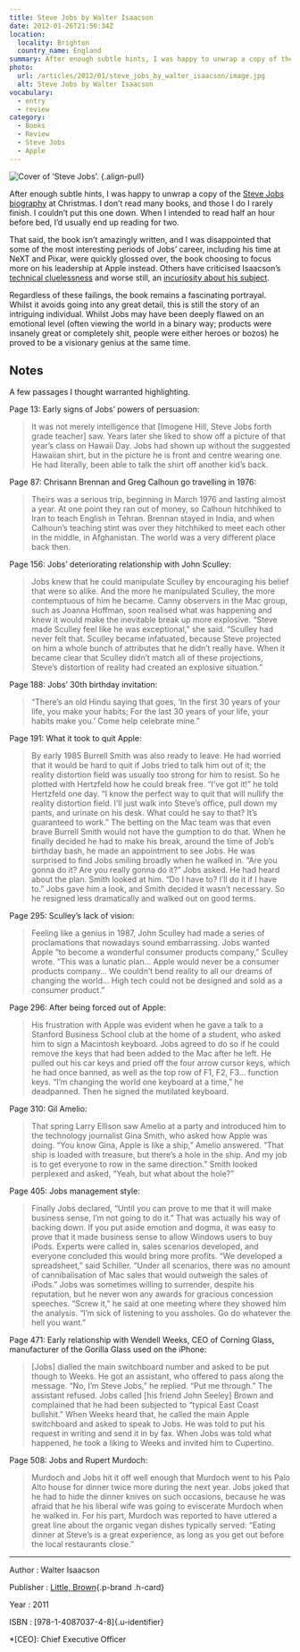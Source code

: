 ```yaml
---
title: Steve Jobs by Walter Isaacson
date: 2012-01-26T21:56:34Z
location:
  locality: Brighton
  country_name: England
summary: After enough subtle hints, I was happy to unwrap a copy of the Steve Jobs biography at Christmas.
photo:
  url: /articles/2012/01/steve_jobs_by_walter_isaacson/image.jpg
  alt: Steve Jobs by Walter Isaacson
vocabulary:
  - entry
  - review
category:
  - Books
  - Review
  - Steve Jobs
  - Apple
---
```

![Cover of ‘Steve Jobs’.](978-1-4087037-4-8.jpg)
{.align-pull}

After enough subtle hints, I was happy to unwrap a copy of the [Steve Jobs biography][1] at Christmas. I don’t read many books, and those I do I rarely finish. I couldn’t put this one down. When I intended to read half an hour before bed, I’d usually end up reading for two.

That said, the book isn’t amazingly written, and I was disappointed that some of the most interesting periods of Jobs’ career, including his time at NeXT and Pixar, were quickly glossed over, the book choosing to focus more on his leadership at Apple instead. Others have criticised Isaacson’s [technical cluelessness][2] and worse still, an [incuriosity about his subject][3].

Regardless of these failings, the book remains a fascinating portrayal. Whilst it avoids going into any great detail, this is still the story of an intriguing individual. Whilst Jobs may have been deeply flawed on an emotional level (often viewing the world in a binary way; products were insanely great or completely shit, people were either heroes or bozos) he proved to be a visionary genius at the same time.

## Notes

A few passages I thought warranted highlighting.

Page 13: Early signs of Jobs’ powers of persuasion:

> It was not merely intelligence that [Imogene Hill, Steve Jobs forth grade teacher] saw. Years later she liked to show off a picture of that year’s class on Hawaii Day. Jobs had shown up without the suggested Hawaiian shirt, but in the picture he is front and centre wearing one. He had literally, been able to talk the shirt off another kid’s back.

Page 87: Chrisann Brennan and Greg Calhoun go travelling in 1976:

> Theirs was a serious trip, beginning in March 1976 and lasting almost a year. At one point they ran out of money, so Calhoun hitchhiked to Iran to teach English in Tehran. Brennan stayed in India, and when Calhoun’s teaching stint was over they hitchhiked to meet each other in the middle, in Afghanistan. The world was a very different place back then.

Page 156: Jobs’ deteriorating relationship with John Sculley:

> Jobs knew that he could manipulate Sculley by encouraging his belief that were so alike. And the more he manipulated Sculley, the more contemptuous of him he became. Canny observers in the Mac group, such as Joanna Hoffman, soon realised what was happening and knew it would make the inevitable break up more explosive. “Steve made Sculley feel like he was exceptional,” she said. “Sculley had never felt that. Sculley became infatuated, because Steve projected on him a whole bunch of attributes that he didn’t really have. When it became clear that Sculley didn’t match all of these projections, Steve’s distortion of reality had created an explosive situation.”

Page 188: Jobs’ 30th birthday invitation:

> “There’s an old Hindu saying that goes, ‘In the first 30 years of your life, you make your habits; For the last 30 years of your life, your habits make you.’ Come help celebrate mine.”

Page 191: What it took to quit Apple:

> By early 1985 Burrell Smith was also ready to leave. He had worried that it would be hard to quit if Jobs tried to talk him out of it; the reality distortion field was usually too strong for him to resist. So he plotted with Hertzfeld how he could break free. “I’ve got it!” he told Hertzfeld one day. “I know the perfect way to quit that will nullify the reality distortion field. I’ll just walk into Steve’s office, pull down my pants, and urinate on his desk. What could he say to that? It’s guaranteed to work.” The betting on the Mac team was that even brave Burrell Smith would not have the gumption to do that. When he finally decided he had to make his break, around the time of Job’s birthday bash, he made an appointment to see Jobs. He was surprised to find Jobs smiling broadly when he walked in. “Are you gonna do it? Are you really gonna do it?” Jobs asked. He had heard about the plan.
> Smith looked at him. “Do I have to? I’ll do it if I have to.” Jobs gave him a look, and Smith decided it wasn’t necessary. So he resigned less dramatically and walked out on good terms.

Page 295: Sculley’s lack of vision:

> Feeling like a genius in 1987, John Sculley had made a series of proclamations that nowadays sound embarrassing. Jobs wanted Apple “to become a wonderful consumer products company,” Sculley wrote. “This was a lunatic plan… Apple would never be a consumer products company… We couldn’t bend reality to all our dreams of changing the world… High tech could not be designed and sold as a consumer product.”

Page 296: After being forced out of Apple:

> His frustration with Apple was evident when he gave a talk to a Stanford Business School club at the home of a student, who asked him to sign a Macintosh keyboard. Jobs agreed to do so if he could remove the keys that had been added to the Mac after he left. He pulled out his car keys and pried off the four arrow cursor keys, which he had once banned, as well as the top row of F1, F2, F3… function keys. “I’m changing the world one keyboard at a time,” he deadpanned. Then he signed the mutilated keyboard.

Page 310: Gil Amelio:

> That spring Larry Ellison saw Amelio at a party and introduced him to the technology journalist Gina Smith, who asked how Apple was doing. “You know Gina, Apple is like a ship,” Amelio answered. “That ship is loaded with treasure, but there’s a hole in the ship. And my job is to get everyone to row in the same direction.” Smith looked perplexed and asked, “Yeah, but what about the hole?”

Page 405: Jobs management style:

> Finally Jobs declared, “Until you can prove to me that it will make business sense, I’m not going to do it.” That was actually his way of backing down. If you put aside emotion and dogma, it was easy to prove that it made business sense to allow Windows users to buy iPods. Experts were called in, sales scenarios developed, and everyone concluded this would bring more profits. “We developed a spreadsheet,” said Schiller. “Under all scenarios, there was no amount of cannibalisation of Mac sales that would outweigh the sales of iPods.” Jobs was sometimes willing to surrender, despite his reputation, but he never won any awards for gracious concession speeches. “Screw it,” he said at one meeting where they showed him the analysis. “I’m sick of listening to you assholes. Go do whatever the hell you want.”

Page 471: Early relationship with Wendell Weeks, CEO of Corning Glass, manufacturer of the Gorilla Glass used on the iPhone:

> [Jobs] dialled the main switchboard number and asked to be put though to Weeks. He got an assistant, who offered to pass along the message. “No, I’m Steve Jobs,” he replied. “Put me through.” The assistant refused. Jobs called [his friend John Seeley] Brown and complained that he had been subjected to “typical East Coast bullshit.” When Weeks heard that, he called the main Apple switchboard and asked to speak to Jobs. He was told to put his request in writing and send it in by fax. When Jobs was told what happened, he took a liking to Weeks and invited him to Cupertino.

Page 508: Jobs and Rupert Murdoch:

> Murdoch and Jobs hit it off well enough that Murdoch went to his Palo Alto house for dinner twice more during the next year. Jobs joked that he had to hide the dinner knives on such occasions, because he was afraid that he his liberal wife was going to eviscerate Murdoch when he walked in. For his part, Murdoch was reported to have uttered a great line about the organic vegan dishes typically served: “Eating dinner at Steve’s is a great experience, as long as you get out before the local restaurants close.”

---

Author
: Walter Isaacson

Publisher
: [Little, Brown](https://www.littlebrown.co.uk){.p-brand .h-card}

Year
: 2011

ISBN
: [978-1-4087037-4-8]{.u-identifier}

[1]: http://stevejobsthebiography.com/
[2]: http://5by5.tv/hypercritical/42
[3]: http://blog.thomasqbrady.com/post/13639200852/steve-jobs-by-walter-isaacson-a-review

*[CEO]: Chief Executive Officer
